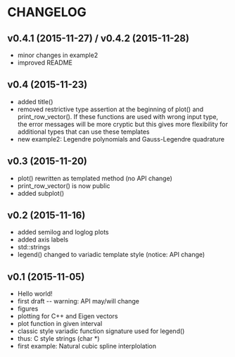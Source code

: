 
CHANGELOG
=========

v0.4.1 (2015-11-27) / v0.4.2 (2015-11-28)
-----------------------------------------
- minor changes in example2
- improved README

v0.4 (2015-11-23)
-----------------
- added title()
- removed restrictive type assertion at the beginning of plot() and print_row_vector().
  If these functions are used with wrong input type, the error messages will be more cryptic
  but this gives more flexibility for additional types that can use these templates
- new example2: Legendre polynomials and Gauss-Legendre quadrature  

v0.3 (2015-11-20)
-----------------
- plot() rewritten as templated method (no API change)
- print_row_vector() is now public
- added subplot()

v0.2 (2015-11-16)
-----------------
- added semilog and loglog plots
- added axis labels
- std::strings
- legend() changed to variadic template style (notice: API change)

v0.1 (2015-11-05)
-----------------
- Hello world!
- first draft -- warning: API may/will change
- figures
- plotting for C++ and Eigen vectors
- plot function in given interval
- classic style variadic function signature used for legend()
- thus: C style strings (char *)
- first example: Natural cubic spline interplolation